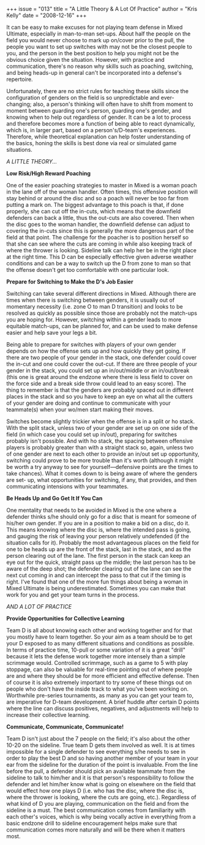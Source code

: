 +++
issue = "013"
title = "A Little Theory & A Lot Of Practice"
author = "Kris Kelly"
date = "2008-12-16"
+++

It can be easy to make excuses for not playing team defense in Mixed Ultimate,
especially in man-to-man set-ups. About half the people on the field you would
never choose to mark up on/cover prior to the pull, the people you want to set
up switches with may not be the closest people to you, and the person in the
best position to help you might not be the obvious choice given the situation.
However, with practice and communication, there's no reason why skills such as
poaching, switching, and being heads-up in general can't be incorporated into
a defense's repertoire.  
  
Unfortunately, there are no strict rules for teaching these skills since the
configuration of genders on the field is so unpredictable and ever-changing;
also, a person's thinking will often have to shift from moment to moment
between guarding one's person, guarding one's gender, and knowing when to help
out regardless of gender. It can be a lot to process and therefore becomes
more a function of being able to react dynamically, which is, in larger part,
based on a person's/D-team's experiences. Therefore, while theoretical
explanation can help foster understanding of the basics, honing the skills is
best done via real or simulated game situations.  
  
_A LITTLE THEORY..._  
  
**Low Risk/High Reward Poaching**  
  
One of the easier poaching strategies to master in Mixed is a woman poach in
the lane off of the woman handler. Often times, this offensive position will
stay behind or around the disc and so a poach will never be too far from
putting a mark on. The biggest advantage to this poach is that, if done
properly, she can cut off the in-cuts, which means that the downfield
defenders can back a little, thus the out-cuts are also covered. Then when the
disc goes to the woman handler, the downfield defense can adjust to covering
the in-cuts since this is generally the more dangerous part of the field at
that point. The challenge for the poacher is to position herself so that she
can see where the cuts are coming in while also keeping track of where the
thrower is looking. Sideline talk can help her be in the right place at the
right time. This D can be especially effective given adverse weather
conditions and can be a way to switch up the D from zone to man so that the
offense doesn't get too comfortable with one particular look.  
  
**Prepare for Switching to Make the D's Job Easier**  
  
Switching can take several different directions in Mixed. Although there are
times when there is switching between genders, it is usually out of momentary
necessity (i.e. zone O to man D transition) and looks to be resolved as
quickly as possible since those are probably not the match-ups you are hoping
for. However, switching within a gender leads to more equitable match-ups, can
be planned for, and can be used to make defense easier and help save your legs
a bit.  
  
Being able to prepare for switches with players of your own gender depends on
how the offense sets up and how quickly they get going. If there are two
people of your gender in the stack, one defender could cover the in-cut and
one could cover the out-cut. If there are three people of your gender in the
stack, you could set up an in/out/middle or an in/out/break (this one is great
around the endzone where there is less field to cover on the force side and a
break side throw could lead to an easy score). The thing to remember is that
the genders are probably spaced out in different places in the stack and so
you have to keep an eye on what all the cutters of your gender are doing and
continue to communicate with your teammate(s) when your wo/men start making
their moves.  
  
Switches become slightly trickier when the offense is in a split or ho stack.
With the split stack, unless two of your gender are set up on one side of the
field (in which case you could set up in/out), preparing for switches probably
isn't possible. And with ho stack, the spacing between offensive players is
probably greater than with a straight stack so, again, unless two of one
gender are next to each other to provide an in/out set up opportunity,
switching could prove to be more trouble than it's worth (although it might be
worth a try anyway to see for yourself—defensive points are the times to take
chances). What it comes down to is being aware of where the genders are set-
up, what opportunities for switching, if any, that provides, and then
communicating intensions with your teammates.  
  
**Be Heads Up and Go Get It If You Can**  
  
One mentality that needs to be avoided in Mixed is the one where a defender
thinks s/he should only go for a disc that is meant for someone of his/her own
gender. If you are in a position to make a bid on a disc, do it. This means
knowing where the disc is, where the intended pass is going, and gauging the
risk of leaving your person relatively undefended (if the situation calls for
it). Probably the most advantageous places on the field for one to be heads up
are the front of the stack, last in the stack, and as the person clearing out
of the lane. The first person in the stack can keep an eye out for the quick,
straight pass up the middle; the last person has to be aware of the deep shot;
the defender clearing out of the lane can see the next cut coming in and can
intercept the pass to that cut if the timing is right. I've found that one of
the more fun things about being a woman in Mixed Ultimate is being
underestimated. Sometimes you can make that work for you and get your team
turns in the process.  
  
_AND A LOT OF PRACTICE_  
  
**Provide Opportunities for Collective Learning**  
  
Team D is all about knowing each other and working together and for that you
mostly have to learn together. So your aim as a team should be to get your D
exposed to as many different situations and conditions as possible. In terms
of practice time, 10-pull or some variation of it is a great "drill" because
it lets the defense work together more intensely than a simple scrimmage
would. Controlled scrimmage, such as a game to 5 with play stoppage, can also
be valuable for real-time pointing out of where people are and where they
should be for more efficient and effective defense. Then of course it is also
extremely important to try some of these things out on people who don't have
the inside track to what you've been working on. Worthwhile pre-series
tournaments, as many as you can get your team to, are imperative for D-team
development. A brief huddle after certain D points where the line can discuss
positives, negatives, and adjustments will help to increase their collective
learning.  
  
**Communicate, Communicate, Communicate!**  
  
Team D isn't just about the 7 people on the field; it's also about the other
10-20 on the sideline. True team D gets them involved as well. It is at times
impossible for a single defender to see everything s/he needs to see in order
to play the best D and so having another member of your team in your ear from
the sideline for the duration of the point is invaluable. From the line before
the pull, a defender should pick an available teammate from the sideline to
talk to him/her and it is that person's responsibility to follow the defender
and let him/her know what is going on elsewhere on the field that would effect
how one plays D (i.e. who has the disc, where the disc is, where the thrower
is looking, where the cuts are going, etc.). Regardless of what kind of D you
are playing, communication on the field and from the sideline is a must. The
best communication comes from familiarity with each other's voices, which is
why being vocally active in everything from a basic endzone drill to sideline
encouragement helps make sure that communication comes more naturally and will
be there when it matters most.

